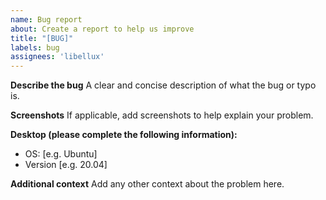 ```yaml
---
name: Bug report
about: Create a report to help us improve
title: "[BUG]"
labels: bug
assignees: 'libellux'
---
```


**Describe the bug**
A clear and concise description of what the bug or typo is.

**Screenshots**
If applicable, add screenshots to help explain your problem.

**Desktop (please complete the following information):**
 - OS: [e.g. Ubuntu]
 - Version [e.g. 20.04]

**Additional context**
Add any other context about the problem here.
